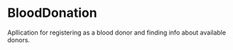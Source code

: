 BloodDonation
=============
Apllication for registering as a blood donor and finding info about available donors.
